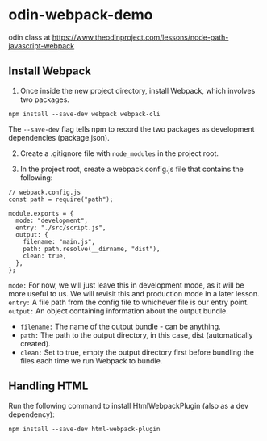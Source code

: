 # odin-webpack-demo
odin class at 
https://www.theodinproject.com/lessons/node-path-javascript-webpack

## Install Webpack

1. Once inside the new project directory, install Webpack, which involves two packages.

```
npm install --save-dev webpack webpack-cli
```

The `--save-dev` flag tells npm to record the two packages as development dependencies (package.json).

2. Create a .gitignore file with `node_modules` in the project root.

3. In the project root, create a webpack.config.js file that contains the following:

```
// webpack.config.js
const path = require("path");

module.exports = {
  mode: "development",
  entry: "./src/script.js",
  output: {
    filename: "main.js",
    path: path.resolve(__dirname, "dist"),
    clean: true,
  },
};
```

`mode:` For now, we will just leave this in development mode, as it will be more useful to us. We will revisit this and production mode in a later lesson.
`entry:` A file path from the config file to whichever file is our entry point.
`output:` An object containing information about the output bundle.
- `filename:` The name of the output bundle - can be anything.
- `path:` The path to the output directory, in this case, dist (automatically created).
- `clean:` Set to true, empty the output directory first before bundling the files each time we run Webpack to bundle.

## Handling HTML
Run the following command to install HtmlWebpackPlugin (also as a dev dependency):
```
npm install --save-dev html-webpack-plugin
```